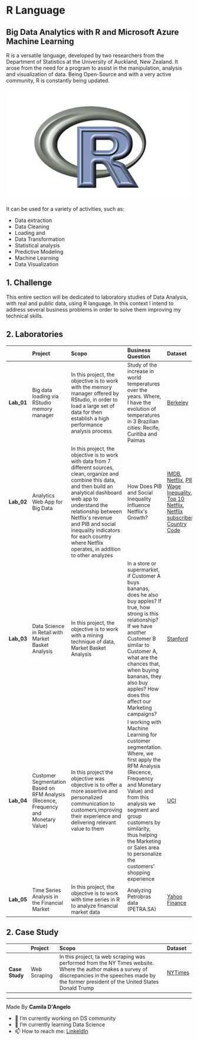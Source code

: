 # R Language

## Big Data Analytics with R and Microsoft Azure Machine Learning

R is a versatile language, developed by two researchers from the Department of Statistics at the University of Auckland, New Zealand. It arose from the need for a program to assist in the manipulation, analysis and visualization of data. Being Open-Source and with a very active community, R is constantly being updated.

<div align="center">
<p float="left">
    <img src="/images/r.png" width="500" height="300"/>
</p>
</div>

It can be used for a variety of activities, such as:
* Data extraction
* Data Cleaning
* Loading and
* Data Transformation
* Statistical analysis
* Predictive Modeling
* Machine Learning
* Data Visualization

## 1. Challenge

This entire section will be dedicated to laboratory studies of Data Analysis, with real and public data, using R language. In this context I intend to address several business problems in order to solve them improving my technical skills.

## 2. Laboratories

|               | **Project**        | **Scopo**                                | **Business Question**           |**Dataset**           |
|:--------------|:-------------------|:-----------------------------------------|:--------------------------------|:---------------------|
| **Lab_01**    | Big data loading via RStudio memory manager | In this project, the objective is to work with the memory manager offered by RStudio, in order to load a large set of data for then establish a high performance analysis process | Study of the increase in world temperatures over the years. Where, I have the evolution of temperatures in 3 Brazilian cities: Recife, Curitiba and Palmas | [Berkeley](https://lnkd.in/eixEDCcW) |
| **Lab_02**    | Analytics Web App for Big Data | In this project, the objective is to work with data from 7 different sources, clean, organize and combine this data, and then build an analytical dashboard web app to understand the relationship between Netflix's revenue and PIB and social inequality indicators for each country where Netflix operates, in addition to other analyzes | How Does PIB and Social Inequality Influence Netflix's Growth?| [IMDB](https://https://lnkd.in/e2Dki2hf), [Netflix](https://lnkd.in/euigQR8g), [PIB](https://lnkd.in/ecfPV7Qd), [Wage Inequality](https://lnkd.in/eQwfqNT4), [Top 10 Netflix](https://top10.netflix.com/), [Netflix subscribers](https://lnkd.in/ex9NgsSF), [Country Code](https://lnkd.in/efJCXbxW) |
| **Lab_03**    | Data Science in Retail with Market Basket Analysis | In this project, the objective is to work with a mining technique of data, Market Basket Analysis | In a store or supermarket, if Customer A buys bananas, does he also buy apples? If true, how strong is this relationship? If we have another Customer B similar to Customer A, what are the chances that, when buying bananas, they also buy apples? How does this affect our Marketing campaigns? | [Stanford](https://snap.stanford.edu/data/amazon-meta.html) |
| **Lab_04**    | Customer Segmentation Based on RFM Analysis (Recence, Frequency and Monetary Value) | In this project the objective was objective is to offer a more assertive and personalized communication to customers,improving their experience and delivering relevant value to them|I working with Machine Learning for customer segmentation. Where, we first apply the RFM Analysis (Recence, Frequency and Monetary Value) and from this analysis we segment and group customers by similarity, thus helping the Marketing or Sales area to personalize the customers' shopping experience | [UCI](https://lnkd.in/grxGyvac) |
| **Lab_05**    | Time Series Analysis in the Financial Market | In this project, the objective is to work with time series in R to analyze financial market data | Analyzing Petrobras data (PETRA.SA)|  [Yahoo Finance](https://finance.yahoo.com/?guccounter=1&guce_referrer=aHR0cHM6Ly93d3cuZ29vZ2xlLmNvbS8&guce_referrer_sig=AQAAANGGTF7Gyuld239uamaamx_cj07jVM7Y205AhEYPV5-AnfvkecItkQvOnw22AI0Y8OampK0bLi9NTJp2hTutNWGczn4_w-91CQ4UJIQnFnKCJYAH4eYlUSAds7goSq6stOlTwaRuQUQ1Tb4z61MLruoq2KA3joX29RoDJFxN0YFx)

## 2. Case Study

|               | **Project**        | **Scopo**                                | **Dataset**          | 
|:--------------|:-------------------|:-----------------------------------------|:---------------------|
| **Case Study**    | Web Scraping| In this project, ta web scraping was performed from the NY Times website. Where the author makes a survey of discrepancies in the speeches made by the former president of the United States Donald Trump | [NYTimes](https://www.nytimes.com/interactive/2017/06/23/opinion/trumps-lies.html) |


***
Made By **Camila D'Angelo**

- 🔭 I’m currently working on DS community
- 🌱 I’m currently learning Data Science
- 📫 How to reach me: 
[LinkeldIn](https://www.linkedin.com/in/camiladangelotempesta/)
